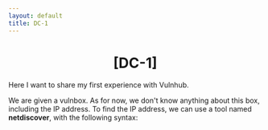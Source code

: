 ```yaml
---
layout: default
title: DC-1
---
```


<h1 align="center">[DC-1]</h1>
Here I want to share my first experience with Vulnhub.<br>

We are given a vulnbox. As for now, we don't know anything about this box, including the IP address. To find the IP address, we can use a tool named <b>netdiscover</b>, with the following syntax:<br>
